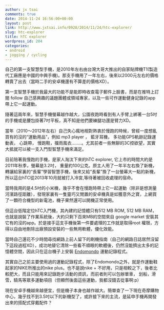 ```yaml
---
author: jx tsai
comments: true
date: 2014-11-24 16:56:00+00:00
layout: post
link: http://www.jxtsai.info/0928/2014/11/24/htc-explorer/
slug: htc-explorer
title: hTC explorer
wordpress_id: 204
categories:
- android
- jogging / cycling
---
```


自己的第一支智慧型手機，是2010年左右由台灣大哥大推出的自家貼牌機T1(製造代工廠應是中國的中興手機)。那支手機用了一年左右，後來以2000元左右的價格轉賣了出去（當時二手的安卓機還有不算差的價格XD）。  
  
第一支智慧手機於我最大的功能不是能即時收查電子郵件上臉書，而是在推特上訂閱 follow 自己感興趣的議題團體或領域專家，以及一些可作運動健身記錄的app帶上它一起運動。  
  
隨著這兩年來，智慧手機螢幕越作越大，公園夜跑時看到有人手臂上綁著一台5吋的手機或是腰包掛著7吋平板，真不知是他們要練腿功還是臂力XD。  
  
當年（2010～2012年左右）自己失心瘋地相對熱衷於慢跑的時候，曾經一度想亂買有的沒的“運動用品”，例如 mp3 player ， 藍牙耳機， 多功能GPS軌跡記錄運動表， 心跳帶， 慢跑鞋，擋雨風衣........。尤其前者一些無聊的3C控欲望，其實大抵就可以被一支入門型智慧手機來滿足。  
  
目前陪著我慢跑的手機，是家人淘汰下來的hTC explorer, 它上市的時間大約是2011年秋季，螢幕是3.2吋， 重量約100公克。原主人用了一年半左右換了新機，轉讓給家裏的“長輩”學習智慧手機，後來又給“長輩”換了一台螢幕大一點的新機，所以這台hTC從2013年10月就被打入冷宮,等待著被回收處理的宿命。  
  
當時我用的是4.5吋的小米機，幾乎不會在慢跑時帶上它一起運動（除非是想測量河濱路徑距離），發現家裏有一隻靈巧又閒置的安卓機真是如獲意外之寶，上網買了一顆符合機型的新電池，機子果然還可以開機正常使用。  
  
但這台低階定位hTC入門機，其內建的記憶體只有512 MB ROM, 512 MB RAM，也就是說裝了作業系統後，大約只剩下百來MB的空間來自 google market 安裝其它有的沒的app。於是接手這支手機後第一件要處理的工作就是取得root 權限，方得以自由地刪除出廠預設安裝的一些無用軟體，優化效能。  
  
當時自己還花不少時間尋找網路上前人留下的刷機指南（自己的網路日誌居然沒留下這段過程XD），成功地替它清除一些看不順眼的軟體後，仍然沒能擠出太多的記憶體空間，因此只在這台機子上安裝 [Endomondo](https://www.endomondo.com/) 運動記錄程式。  
  
其實自己之前主要使用過的運動記錄程式，除了Endomondo之外，就是作運動鞋起家的NIKE所推出的nike plus。也不是說nike + 不好用，只是相較之下，後者比較肥大，而且只能用來記錄跑步活動的資訊，而前者則可以包辦單車， 划船，滑雪，騎馬等眾多運動項目（但顯然後面這些運動，我都沒錢去從事啊:p）  
  
現在安卓手機越來越便宜，但是機子本身也越作越大。簡單查了一下現在奇摩購物中心，幾乎找不到3.5吋以下的新機型了，或許接下來的主流，是延申手機再開發出來的搭配式穿戴配件？  
  

